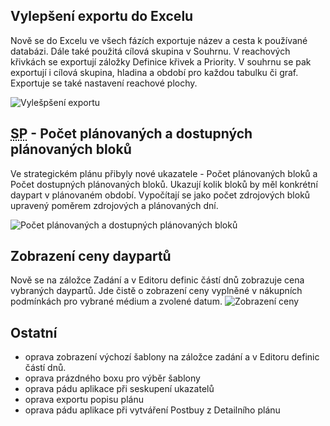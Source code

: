 ﻿---
categories: [fenix]
layout: fenix
---
## Vylepšení exportu do Excelu
Nově se do Excelu ve všech fázích exportuje název a cesta k používané databázi. Dále také použitá cílová skupina v Souhrnu. V reachových křivkách se exportují záložky Definice křivek a Priority. V souhrnu se pak exportují i cílová skupina, hladina a období pro každou tabulku či graf. Exportuje se také nastavení reachové plochy.

![Vylešpšení exportu]({{site.url}}/data/exportnewandbetter.PNG "Vylepšení exportu")

## <abbr title="Strategický plán">SP</abbr> - Počet plánovaných a dostupných plánovaných bloků
Ve strategickém plánu přibyly nové ukazatele - Počet plánovaných bloků a Počet dostupných plánovaných bloků. Ukazují kolik bloků by měl konkrétní daypart v plánovaném období. Vypočítají se jako počet zdrojových bloků upravený poměrem zdrojových a plánovaných dní.  

![Počet plánovaných a dostupných plánovaných bloků]({{site.url}}/data/planovanebloky.png "Počet plánovaných a dostupných plánovaných bloků")

## Zobrazení ceny daypartů
Nově se na záložce Zadání a v Editoru definic částí dnů zobrazuje cena vybraných daypartů. Jde čistě o zobrazení ceny vyplněné v nákupních podmínkách pro vybrané médium a zvolené datum.
![Zobrazení ceny]({{site.url}}/data/cenavzadani.png "Zobrazení ceny")

 
## Ostatní
<ul>
	<li>oprava zobrazení výchozí šablony na záložce zadání a v Editoru definic částí dnů.</li>
	<li>oprava prázdného boxu pro výběr šablony</li>
	<li>oprava pádu aplikace při seskupení ukazatelů</li>
	<li>oprava exportu popisu plánu</li>
	<li>oprava pádu aplikace při vytváření Postbuy z Detailního plánu</li>
		
</ul>

